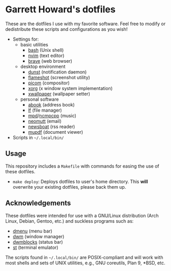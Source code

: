 # Garrett Howard's dotfiles

These are the dotfiles I use with my favorite software. Feel free to modify or dedistribute these scripts and configurations as you wish!

- Settings for:
	- basic utilities
		- [bash](https://www.gnu.org/software/bash/) (Unix shell)
		- [nvim](https://neovim.io/) (text editor)
		- [brave](https://brave.com/) (web browser)
	- desktop environment
		- [dunst](https://dunst-project.org/) (notification daemon)
		- [flameshot](https://flameshot.org/) (screenshot utility)
		- [picom](https://github.com/yshui/picom/) (compositor)
		- [xorg](https://www.x.org) (x window system implementation)
		- [xwallpaper](https://github.com/stoeckmann/xwallpaper/) (wallpaper setter)
	- personal software
		- [abook](https://abook.sourceforge.io) (address book)
		- [lf](https://github.com/gokcehan/lf/) (file manager)
		- [mpd](https://www.musicpd.org/)/[ncmpcpp](https://github.com/ncmpcpp/ncmpcpp) (music)
		- [neomutt](https://neomutt.org/) (email)
		- [newsboat](https://newsboat.org/) (rss reader)
		- [mupdf](https://mupdf.com) (document viewer)
- Scripts in `~/.local/bin/`

## Usage

This repository includes a `Makefile` with commands for easing the use of these dotfiles.

- `make deploy`: Deploys dotfiles to user's home directory. This **will** overwrite your existing dotfiles, please back them up.

## Acknowledgements

These dotfiles were intended for use with a GNU/Linux distribution (Arch Linux, Debian, Gentoo, etc.) and suckless programs such as:

- [dmenu](https://tools.suckless.org/dmenu/) (menu bar)
- [dwm](https://dwm.suckless.org/) (window manager)
- [dwmblocks](https://github.com/torrinfail/dwmblocks) (status bar)
- [st](https://st.suckless.org/) (terminal emulator)

The scripts found in `~/.local/bin/` are POSIX-compliant and will work with most shells and sets of UNIX utilities, e.g., GNU coreutils, Plan 9, \*BSD, etc.
